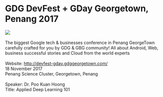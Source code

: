 # GDG DevFest + GDay Georgetown, Penang 2017

![](https://2.bp.blogspot.com/-0TT4iDKuVEQ/Wg_Hu1u1_FI/AAAAAAADbhs/iy_cq3Wr8Vg-FC3wMHNaneHFG-WGT_LagCLcBGAs/s400/Capture.PNG)
<br/>
<br/>
The biggest Google tech & businesses conference in Penang GeorgeTown carefully crafted for you by GDG & GBG community! All about Android, Web, business successful stories and Cloud from the world experts<br/>
<br/>
Website: http://devfest-gday.gdggeorgetown.com/<br/>
18 November 2017<br/>
Penang Science Cluster, Georgetown, Penang<br/>
<br/>
Speaker: Dr. Poo Kuan Hoong<br/>
Title: Applied Deep Learning 101
